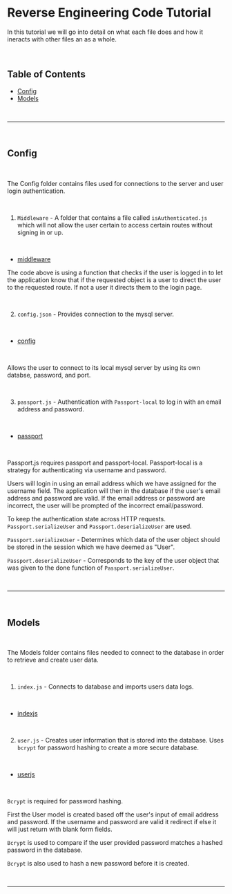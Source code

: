 # Reverse Engineering Code Tutorial

In this tutorial we will go into detail on what each file does and how it ineracts with other files an as a whole.

<br />

## Table of Contents

- [Config](#config)
- [Models](#models)

<br />

---

<br />

## Config

<br />

The Config folder contains files used for connections to the server and user login authentication.

<br />

1. `Middleware` - A folder that contains a file called `isAuthenticated.js` which will not allow the user certain to access certain routes without signing in or up.

<br />

- [middleware](img\middleware.PNG)

The code above is using a function that checks if the user is logged in to let the application know that if the requested object is a user to direct the user to the requested route. If not a user it directs them to the login page.


<br />

2. `config.json` - Provides connection to the mysql server.

<br />

- [config](img\config.PNG)
<br />

Allows the user to connect to its local mysql server by using its own databse, password, and port.

<br />

3. `passport.js` - Authentication with `Passport-local` to log in with an email address and password.

<br />

- [passport](img\passport.PNG)
<br />

Passport.js requires passport and passport-local. Passport-local is a strategy for authenticating via username and password.

Users will login in using an email address which we have assigned for the username field. The application will then in the database if the user's email address and password are valid. If the email address or password are incorrect, the user will be prompted of the incorrect email/password.

To keep the authentication state across HTTP requests. `Passport.serializeUser` and `Passport.deserializeUser` are used.

`Passport.serializeUser` - Determines which data of the user object should be stored in the session which we have deemed as "User".

`Passport.deserializeUser` - Corresponds to the key of the user object that was given to the done function of `Passport.serializeUser`. 

<br />

---

<br />

## Models

<br />

The Models folder contains files needed to connect to the database in order to retrieve and create user data.

<br />

1. `index.js` - Connects to database and imports users data logs.

<br />

- [indexjs](img\indexjs.PNG)
<br />

2. `user.js` - Creates user information that is stored into the database. Uses `bcrypt` for password hashing to create a more secure database.

<br />

- [userjs](img\userjs.PNG)
<br />

`Bcrypt` is required for password hashing. 

First the User model is created based off the user's input of email address and password. If the username and password are valid it redirect if else it will just return with blank form fields.

`Bcrypt` is used to compare if the user provided password matches a hashed password in the database. 

`Bcrypt` is also used to hash a new password before it is created.

<br />

---

<br />

